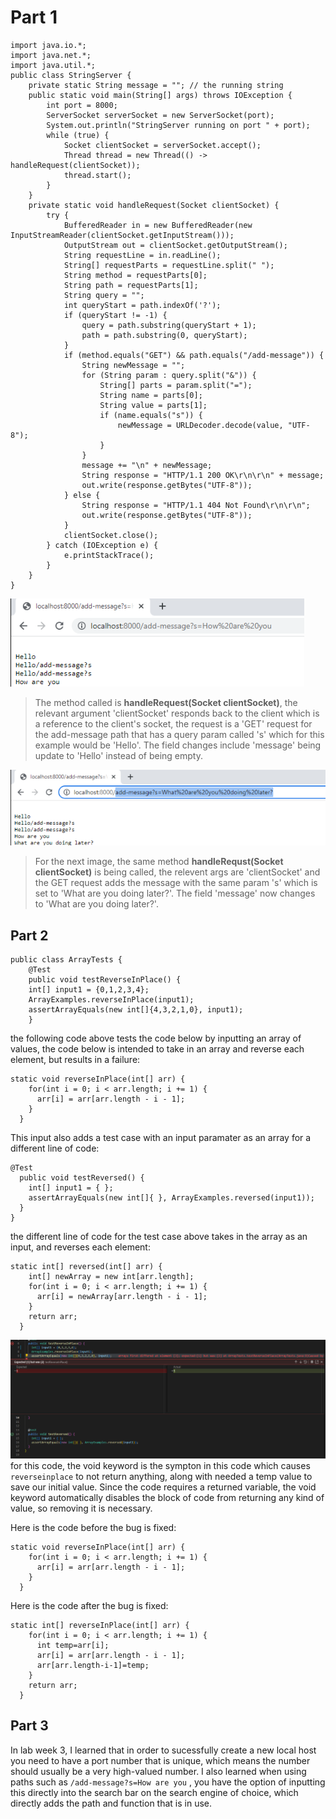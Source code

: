 # Part 1  

```
import java.io.*;
import java.net.*;
import java.util.*;
public class StringServer {
    private static String message = ""; // the running string
    public static void main(String[] args) throws IOException {
        int port = 8000;
        ServerSocket serverSocket = new ServerSocket(port);
        System.out.println("StringServer running on port " + port);
        while (true) {
            Socket clientSocket = serverSocket.accept();
            Thread thread = new Thread(() -> handleRequest(clientSocket));
            thread.start();
        }
    }
    private static void handleRequest(Socket clientSocket) {
        try {
            BufferedReader in = new BufferedReader(new InputStreamReader(clientSocket.getInputStream()));
            OutputStream out = clientSocket.getOutputStream();
            String requestLine = in.readLine();
            String[] requestParts = requestLine.split(" ");
            String method = requestParts[0];
            String path = requestParts[1];
            String query = "";
            int queryStart = path.indexOf('?');
            if (queryStart != -1) {
                query = path.substring(queryStart + 1);
                path = path.substring(0, queryStart);
            }
            if (method.equals("GET") && path.equals("/add-message")) {
                String newMessage = "";
                for (String param : query.split("&")) {
                    String[] parts = param.split("=");
                    String name = parts[0];
                    String value = parts[1];
                    if (name.equals("s")) {
                        newMessage = URLDecoder.decode(value, "UTF-8");
                    }
                }
                message += "\n" + newMessage;
                String response = "HTTP/1.1 200 OK\r\n\r\n" + message;
                out.write(response.getBytes("UTF-8"));
            } else {
                String response = "HTTP/1.1 404 Not Found\r\n\r\n";
                out.write(response.getBytes("UTF-8"));
            }
            clientSocket.close();
        } catch (IOException e) {
            e.printStackTrace();
        }
    }
}
```  


![Image](webs6.png)  
>The method called is **handleRequest(Socket clientSocket)**, the relevant argument 'clientSocket' responds back to the client which is a reference to the client's socket, the request is a 'GET' request for the add-message path that has a query param called 's' which for this example would be 'Hello'. The field changes include 'message' being update to 'Hello' instead of being empty.  
 
![Image](webs5.png) 
>For the next image, the same method **handleRequst(Socket clientSocket)** is being called, the relevent args are 'clientSocket' and the GET request adds the message with the same param 's' which is set to 'What are you doing later?'. The field 'message' now changes to 'What are you doing later?'.  

## Part 2  


```
public class ArrayTests {
	@Test 
	public void testReverseInPlace() {
    int[] input1 = {0,1,2,3,4};
    ArrayExamples.reverseInPlace(input1);
    assertArrayEquals(new int[]{4,3,2,1,0}, input1);
	}
```  

the following code above tests the code below by inputting an array of values, the code below is intended to take in an array and reverse each element, but results in a failure:  

```
static void reverseInPlace(int[] arr) {
    for(int i = 0; i < arr.length; i += 1) {
      arr[i] = arr[arr.length - i - 1];
    }
  }
```  
This input also adds a test case with an input paramater as an array for a different line of code:  

```
@Test
  public void testReversed() {
    int[] input1 = { };
    assertArrayEquals(new int[]{ }, ArrayExamples.reversed(input1));
  }
}
```  

the different line of code for the test case above takes in the array as an input, and reverses each element:  

```
static int[] reversed(int[] arr) {
    int[] newArray = new int[arr.length];
    for(int i = 0; i < arr.length; i += 1) {
      arr[i] = newArray[arr.length - i - 1];
    }
    return arr;
  }
```  

![Image](fail2.png) 
for this code, the void keyword is the sympton in this code which causes `reverseinplace`  to not return anything, along with needed a temp value to save our initial value. Since the code requires a returned variable, the void keyword automatically disables the block of code from returning any kind of value, so removing it is necessary.  

Here is the code before the bug is fixed:  

```
static void reverseInPlace(int[] arr) {
    for(int i = 0; i < arr.length; i += 1) {
      arr[i] = arr[arr.length - i - 1];
    }
  }
```  
Here is the code after the bug is fixed:  


```
static int[] reverseInPlace(int[] arr) {
    for(int i = 0; i < arr.length; i += 1) {
      int temp=arr[i];
      arr[i] = arr[arr.length - i - 1];
      arr[arr.length-i-1]=temp;
    }
    return arr;
  }
```
## Part 3  

In lab week 3, I learned that in order to sucessfully create a new local host you need to have a port number that is unique, which means the number should usually be a very high-valued number. I also learned when using paths such as `/add-message?s=How are you` , you have the option of inputting this directly into the search bar on the search engine of choice, which directly adds the path and function that is in use. 



